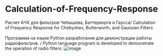 # Calculation-of-Frequency-Response
Расчет АЧХ для фильтров Чебышева, Баттерворта и Гаусса/ Calculation of Frequency Response for Chebyshev, Butterworth, and Gaussian Filters \
\
Программа на языке Python разработання для демонстрации работы радиофильтров. / Python language program is developed to demonstrate the operation of radio filters.
![image](https://github.com/user-attachments/assets/7a37afc0-c09c-4181-9c99-6f25950f13e4)
